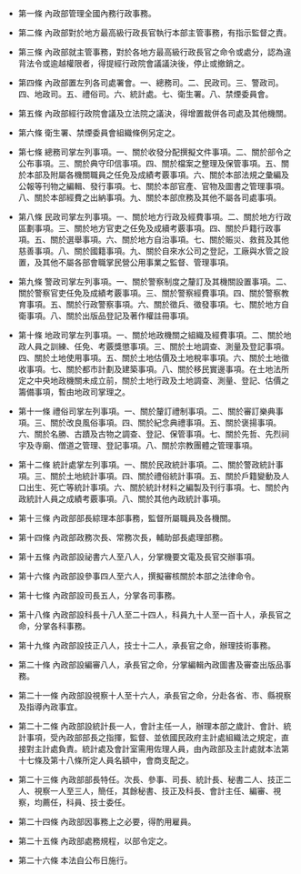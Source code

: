 * 第一條 內政部管理全國內務行政事務。

* 第二條 內政部對於地方最高級行政長官執行本部主管事務，有指示監督之責。

* 第三條 內政部就主管事務，對於各地方最高級行政長官之命令或處分，認為違背法令或逾越權限者，得提經行政院會議議決後，停止或撤銷之。

* 第四條 內政部置左列各司處署會。一、總務司。二、民政司。三、警政司。四、地政司。五、禮俗司。六、統計處。七、衛生署。八、禁煙委員會。

* 第五條 內政部經行政院會議及立法院之議決，得增置裁併各司處及其他機關。

* 第六條 衛生署、禁煙委員會組織條例另定之。

* 第七條 總務司掌左列事項。一、關於收發分配撰擬文件事項。二、關於部令之公布事項。三、關於典守印信事項。四、關於檔案之整理及保管事項。五、關於本部及附屬各機關職員之任免及成績考覈事項。六、關於本部法規之彙編及公報等刊物之編輯、發行事項。七、關於本部官產、官物及圖書之管理事項。八、關於本部經費之出納事項。九、關於本部庶務及其他不屬各司處事項。

* 第八條 民政司掌左列事項。一、關於地方行政及經費事項。二、關於地方行政區劃事項。三、關於地方官吏之任免及成續考覈事項。四、關於戶籍行政事項。五、關於選舉事項。六、關於地方自治事項。七、關於賑災、救貧及其他慈善事項。八、關於國籍事項。九、關於自來水公司之登記，工廠與水管之設置，及其他不屬各部會職掌民營公用事業之監督、管理事項。

* 第九條 警政司掌左列事項。一、關於警察制度之釐訂及其機關設置事項。二、關於警察官吏任免及成績考覈事項。三、關於警察經費事項。四、關於警察教育事項。五、關於行政警察事項。六、關於徵兵、徵發事項。七、關於地方自衛事項。八、關於出版品登記及著作權註冊事項。

* 第十條 地政司掌左列事項。一、關於地政機關之組織及經費事項。二、關於地政人員之訓練、任免、考覈獎懲事項。三、關於土地調查、測量及登記事項。四、關於土地使用事項。五、關於土地估價及土地稅率事項。六、關於土地徵收事項。七、關於都市計劃及建築事項。八、關於移民實邊事項。在土地法所定之中央地政機關未成立前，關於土地行政及土地調查、測量、登記、估價之籌備事項，暫由地政司掌理之。

* 第十一條 禮俗司掌左列事項。一、關於釐訂禮制事項。二、關於審訂樂典事項。三、關於改良風俗事項。四、關於紀念典禮事項。五、關於褒揚事項。六、關於名勝、古蹟及古物之調查、登記、保管事項。七、關於先哲、先烈祠宇及寺廟、僧道之管理、登記事項。八、關於宗教團體之管理事項。

* 第十二條 統計處掌左列事項。一、關於民政統計事項。二、關於警政統計事項。三、關於土地統計事項。四、關於禮俗統計事項。五、關於戶籍變動及人口出生、死亡等統計事項。六、關於統計材料之編製及刊行事項。七、關於內政統計人員之成績考覈事項。八、關於其他內政統計事項。

* 第十三條 內政部部長綜理本部事務，監督所屬職員及各機關。

* 第十四條 內政部政務次長、常務次長，輔助部長處理部務。

* 第十五條 內政部設祕書六人至八人，分掌機要文電及長官交辦事項。

* 第十六條 內政部設參事四人至六人，撰擬審核關於本部之法律命令。

* 第十七條 內政部設司長五人，分掌各司事務。

* 第十八條 內政部設科長十八人至二十四人，科員九十人至一百十人，承長官之命，分掌各科事務。

* 第十九條 內政部設技正八人，技士十二人，承長官之命，辦理技術事務。

* 第二十條 內政部設編審八人，承長官之命，分掌編輯內政圖書及審查出版品事務。

* 第二十一條 內政部設視察十人至十六人，承長官之命，分赴各省、市、縣視察及指導內政事宜。

* 第二十二條 內政部設統計長一人，會計主任一人，辦理本部之歲計、會計、統計事項，受內政部部長之指揮，監督、並依國民政府主計處組織法之規定，直接對主計處負責。統計處及會計室需用佐理人員，由內政部及主計處就本法第十七條及第十八條所定人員名額中，會商支配之。

* 第二十三條 內政部部長特任。次長、參事、司長、統計長、秘書二人、技正二人、視察一人至三人，簡任，其餘秘書、技正及科長、會計主任、編審、視察，均薦任，科員、技士委任。

* 第二十四條 內政部因事務上之必要，得酌用雇員。

* 第二十五條 內政部處務規程，以部令定之。

* 第二十六條 本法自公布日施行。

